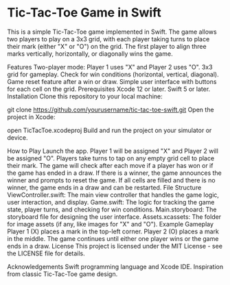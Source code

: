 # Tic-Tac-Toe Game in Swift
This is a simple Tic-Tac-Toe game implemented in Swift. The game allows two players to play on a 3x3 grid, with each player taking turns to place their mark (either "X" or "O") on the grid. The first player to align three marks vertically, horizontally, or diagonally wins the game.

Features
Two-player mode: Player 1 uses "X" and Player 2 uses "O".
3x3 grid for gameplay.
Check for win conditions (horizontal, vertical, diagonal).
Game reset feature after a win or draw.
Simple user interface with buttons for each cell on the grid.
Prerequisites
Xcode 12 or later.
Swift 5 or later.
Installation
Clone this repository to your local machine:

git clone https://github.com/yourusername/tic-tac-toe-swift.git
Open the project in Xcode:

open TicTacToe.xcodeproj
Build and run the project on your simulator or device.

How to Play
Launch the app.
Player 1 will be assigned "X" and Player 2 will be assigned "O".
Players take turns to tap on any empty grid cell to place their mark.
The game will check after each move if a player has won or if the game has ended in a draw.
If there is a winner, the game announces the winner and prompts to reset the game.
If all cells are filled and there is no winner, the game ends in a draw and can be restarted.
File Structure
ViewController.swift: The main view controller that handles the game logic, user interaction, and display.
Game.swift: The logic for tracking the game state, player turns, and checking for win conditions.
Main.storyboard: The storyboard file for designing the user interface.
Assets.xcassets: The folder for image assets (if any, like images for "X" and "O").
Example Gameplay
Player 1 (X) places a mark in the top-left corner.
Player 2 (O) places a mark in the middle.
The game continues until either one player wins or the game ends in a draw.
License
This project is licensed under the MIT License - see the LICENSE file for details.

Acknowledgements
Swift programming language and Xcode IDE.
Inspiration from classic Tic-Tac-Toe game design.
